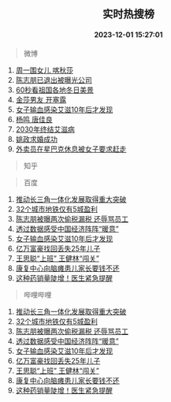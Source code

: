 <div align="center"><h2>实时热搜榜</h2><h4>2023-12-01 15:27:01</h4></div>

> 微博  

1. [周一围女儿 喀秋莎](https://s.weibo.com/weibo?q=%E5%91%A8%E4%B8%80%E5%9B%B4%E5%A5%B3%E5%84%BF%20%E5%96%80%E7%A7%8B%E8%8E%8E&t=31&band_rank=1&Refer=top)<br />
2. [陈志朋已退出被曝光公司](https://s.weibo.com/weibo?q=%23%E9%99%88%E5%BF%97%E6%9C%8B%E5%B7%B2%E9%80%80%E5%87%BA%E8%A2%AB%E6%9B%9D%E5%85%89%E5%85%AC%E5%8F%B8%23&t=31&band_rank=2&Refer=top)<br />
3. [60秒看祖国各地冬日美景](https://s.weibo.com/weibo?q=%2360%E7%A7%92%E7%9C%8B%E7%A5%96%E5%9B%BD%E5%90%84%E5%9C%B0%E5%86%AC%E6%97%A5%E7%BE%8E%E6%99%AF%23&t=31&band_rank=3&Refer=top)<br />
4. [金莎男友 开塞露](https://s.weibo.com/weibo?q=%E9%87%91%E8%8E%8E%E7%94%B7%E5%8F%8B%20%E5%BC%80%E5%A1%9E%E9%9C%B2&t=31&band_rank=4&Refer=top)<br />
5. [女子输血感染艾滋10年后才发现](https://s.weibo.com/weibo?q=%23%E5%A5%B3%E5%AD%90%E8%BE%93%E8%A1%80%E6%84%9F%E6%9F%93%E8%89%BE%E6%BB%8B10%E5%B9%B4%E5%90%8E%E6%89%8D%E5%8F%91%E7%8E%B0%23&t=31&band_rank=5&Refer=top)<br />
6. [杨鸣 唐佳良](https://s.weibo.com/weibo?q=%E6%9D%A8%E9%B8%A3%20%E5%94%90%E4%BD%B3%E8%89%AF&t=31&band_rank=6&Refer=top)<br />
7. [2030年终结艾滋病](https://s.weibo.com/weibo?q=%232030%E5%B9%B4%E7%BB%88%E7%BB%93%E8%89%BE%E6%BB%8B%E7%97%85%23&t=31&band_rank=7&Refer=top)<br />
8. [姚政求婚成功](https://s.weibo.com/weibo?q=%23%E5%A7%9A%E6%94%BF%E6%B1%82%E5%A9%9A%E6%88%90%E5%8A%9F%23&t=31&band_rank=8&Refer=top)<br />
9. [外卖员在星巴克休息被女子要求赶走](https://s.weibo.com/weibo?q=%23%E5%A4%96%E5%8D%96%E5%91%98%E5%9C%A8%E6%98%9F%E5%B7%B4%E5%85%8B%E4%BC%91%E6%81%AF%E8%A2%AB%E5%A5%B3%E5%AD%90%E8%A6%81%E6%B1%82%E8%B5%B6%E8%B5%B0%23&t=31&band_rank=9&Refer=top)<br />

> 知乎  


> 百度  

1. [推动长三角一体化发展取得重大突破](https://www.baidu.com/s?wd=%E6%8E%A8%E5%8A%A8%E9%95%BF%E4%B8%89%E8%A7%92%E4%B8%80%E4%BD%93%E5%8C%96%E5%8F%91%E5%B1%95%E5%8F%96%E5%BE%97%E9%87%8D%E5%A4%A7%E7%AA%81%E7%A0%B4&sa=fyb_news&rsv_dl=fyb_news)<br />
2. [32个城市地铁仅有5城盈利](https://www.baidu.com/s?wd=32%E4%B8%AA%E5%9F%8E%E5%B8%82%E5%9C%B0%E9%93%81%E4%BB%85%E6%9C%895%E5%9F%8E%E7%9B%88%E5%88%A9&sa=fyb_news&rsv_dl=fyb_news)<br />
3. [陈志朋被曝两次偷税漏税 还辱骂员工](https://www.baidu.com/s?wd=%E9%99%88%E5%BF%97%E6%9C%8B%E8%A2%AB%E6%9B%9D%E4%B8%A4%E6%AC%A1%E5%81%B7%E7%A8%8E%E6%BC%8F%E7%A8%8E+%E8%BF%98%E8%BE%B1%E9%AA%82%E5%91%98%E5%B7%A5&sa=fyb_news&rsv_dl=fyb_news)<br />
4. [透过数据感受中国经济阵阵“暖意”](https://www.baidu.com/s?wd=%E9%80%8F%E8%BF%87%E6%95%B0%E6%8D%AE%E6%84%9F%E5%8F%97%E4%B8%AD%E5%9B%BD%E7%BB%8F%E6%B5%8E%E9%98%B5%E9%98%B5%E2%80%9C%E6%9A%96%E6%84%8F%E2%80%9D&sa=fyb_news&rsv_dl=fyb_news)<br />
5. [女子输血感染艾滋10年后才发现](https://www.baidu.com/s?wd=%E5%A5%B3%E5%AD%90%E8%BE%93%E8%A1%80%E6%84%9F%E6%9F%93%E8%89%BE%E6%BB%8B10%E5%B9%B4%E5%90%8E%E6%89%8D%E5%8F%91%E7%8E%B0&sa=fyb_news&rsv_dl=fyb_news)<br />
6. [亿万富豪找回丢失25年儿子](https://www.baidu.com/s?wd=%E4%BA%BF%E4%B8%87%E5%AF%8C%E8%B1%AA%E6%89%BE%E5%9B%9E%E4%B8%A2%E5%A4%B125%E5%B9%B4%E5%84%BF%E5%AD%90&sa=fyb_news&rsv_dl=fyb_news)<br />
7. [王思聪“上班” 王健林“闯关”](https://www.baidu.com/s?wd=%E7%8E%8B%E6%80%9D%E8%81%AA%E2%80%9C%E4%B8%8A%E7%8F%AD%E2%80%9D+%E7%8E%8B%E5%81%A5%E6%9E%97%E2%80%9C%E9%97%AF%E5%85%B3%E2%80%9D&sa=fyb_news&rsv_dl=fyb_news)<br />
8. [康复中心向脑瘫患儿家长要钱不还](https://www.baidu.com/s?wd=%E5%BA%B7%E5%A4%8D%E4%B8%AD%E5%BF%83%E5%90%91%E8%84%91%E7%98%AB%E6%82%A3%E5%84%BF%E5%AE%B6%E9%95%BF%E8%A6%81%E9%92%B1%E4%B8%8D%E8%BF%98&sa=fyb_news&rsv_dl=fyb_news)<br />
9. [这种药销量陡增！医生紧急提醒](https://www.baidu.com/s?wd=%E8%BF%99%E7%A7%8D%E8%8D%AF%E9%94%80%E9%87%8F%E9%99%A1%E5%A2%9E%EF%BC%81%E5%8C%BB%E7%94%9F%E7%B4%A7%E6%80%A5%E6%8F%90%E9%86%92&sa=fyb_news&rsv_dl=fyb_news)<br />

> 哔哩哔哩  

1. [推动长三角一体化发展取得重大突破](https://www.baidu.com/s?wd=%E6%8E%A8%E5%8A%A8%E9%95%BF%E4%B8%89%E8%A7%92%E4%B8%80%E4%BD%93%E5%8C%96%E5%8F%91%E5%B1%95%E5%8F%96%E5%BE%97%E9%87%8D%E5%A4%A7%E7%AA%81%E7%A0%B4&sa=fyb_news&rsv_dl=fyb_news)<br />
2. [32个城市地铁仅有5城盈利](https://www.baidu.com/s?wd=32%E4%B8%AA%E5%9F%8E%E5%B8%82%E5%9C%B0%E9%93%81%E4%BB%85%E6%9C%895%E5%9F%8E%E7%9B%88%E5%88%A9&sa=fyb_news&rsv_dl=fyb_news)<br />
3. [陈志朋被曝两次偷税漏税 还辱骂员工](https://www.baidu.com/s?wd=%E9%99%88%E5%BF%97%E6%9C%8B%E8%A2%AB%E6%9B%9D%E4%B8%A4%E6%AC%A1%E5%81%B7%E7%A8%8E%E6%BC%8F%E7%A8%8E+%E8%BF%98%E8%BE%B1%E9%AA%82%E5%91%98%E5%B7%A5&sa=fyb_news&rsv_dl=fyb_news)<br />
4. [透过数据感受中国经济阵阵“暖意”](https://www.baidu.com/s?wd=%E9%80%8F%E8%BF%87%E6%95%B0%E6%8D%AE%E6%84%9F%E5%8F%97%E4%B8%AD%E5%9B%BD%E7%BB%8F%E6%B5%8E%E9%98%B5%E9%98%B5%E2%80%9C%E6%9A%96%E6%84%8F%E2%80%9D&sa=fyb_news&rsv_dl=fyb_news)<br />
5. [女子输血感染艾滋10年后才发现](https://www.baidu.com/s?wd=%E5%A5%B3%E5%AD%90%E8%BE%93%E8%A1%80%E6%84%9F%E6%9F%93%E8%89%BE%E6%BB%8B10%E5%B9%B4%E5%90%8E%E6%89%8D%E5%8F%91%E7%8E%B0&sa=fyb_news&rsv_dl=fyb_news)<br />
6. [亿万富豪找回丢失25年儿子](https://www.baidu.com/s?wd=%E4%BA%BF%E4%B8%87%E5%AF%8C%E8%B1%AA%E6%89%BE%E5%9B%9E%E4%B8%A2%E5%A4%B125%E5%B9%B4%E5%84%BF%E5%AD%90&sa=fyb_news&rsv_dl=fyb_news)<br />
7. [王思聪“上班” 王健林“闯关”](https://www.baidu.com/s?wd=%E7%8E%8B%E6%80%9D%E8%81%AA%E2%80%9C%E4%B8%8A%E7%8F%AD%E2%80%9D+%E7%8E%8B%E5%81%A5%E6%9E%97%E2%80%9C%E9%97%AF%E5%85%B3%E2%80%9D&sa=fyb_news&rsv_dl=fyb_news)<br />
8. [康复中心向脑瘫患儿家长要钱不还](https://www.baidu.com/s?wd=%E5%BA%B7%E5%A4%8D%E4%B8%AD%E5%BF%83%E5%90%91%E8%84%91%E7%98%AB%E6%82%A3%E5%84%BF%E5%AE%B6%E9%95%BF%E8%A6%81%E9%92%B1%E4%B8%8D%E8%BF%98&sa=fyb_news&rsv_dl=fyb_news)<br />
9. [这种药销量陡增！医生紧急提醒](https://www.baidu.com/s?wd=%E8%BF%99%E7%A7%8D%E8%8D%AF%E9%94%80%E9%87%8F%E9%99%A1%E5%A2%9E%EF%BC%81%E5%8C%BB%E7%94%9F%E7%B4%A7%E6%80%A5%E6%8F%90%E9%86%92&sa=fyb_news&rsv_dl=fyb_news)<br />
